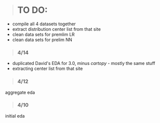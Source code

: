 
> # TO DO: 
- compile all 4 datasets together 
- extract distribution center list from that site 
- clean data sets for premlim LR
- clean data sets for prelim NN

> ### 4/14
* duplicated David's EDA for 3.0, minus _cartopy_ - mostly the same stuff
* extracting center list from that site 

> ### 4/12 
aggregate eda

> ### 4/10
initial eda
